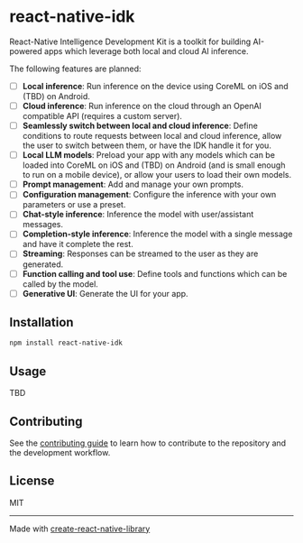 # react-native-idk

React-Native Intelligence Development Kit is a toolkit for building AI-powered apps which leverage both local and cloud AI inference.

The following features are planned:

- [ ] **Local inference**: Run inference on the device using CoreML on iOS and (TBD) on Android.
- [ ] **Cloud inference**: Run inference on the cloud through an OpenAI compatible API (requires a custom server).
- [ ] **Seamlessly switch between local and cloud inference**: Define conditions to route requests between local and cloud inference, allow the user to switch between them, or have the IDK handle it for you.
- [ ] **Local LLM models**: Preload your app with any models which can be loaded into CoreML on iOS and (TBD) on Android (and is small enough to run on a mobile device), or allow your users to load their own models.
- [ ] **Prompt management**: Add and manage your own prompts.
- [ ] **Configuration management**: Configure the inference with your own parameters or use a preset.
- [ ] **Chat-style inference**: Inference the model with user/assistant messages.
- [ ] **Completion-style inference**: Inference the model with a single message and have it complete the rest.
- [ ] **Streaming**: Responses can be streamed to the user as they are generated.
- [ ] **Function calling and tool use**: Define tools and functions which can be called by the model.
- [ ] **Generative UI**: Generate the UI for your app.

## Installation

```sh
npm install react-native-idk
```

## Usage

TBD

## Contributing

See the [contributing guide](CONTRIBUTING.md) to learn how to contribute to the repository and the development workflow.

## License

MIT

---

Made with [create-react-native-library](https://github.com/callstack/react-native-builder-bob)
